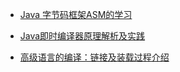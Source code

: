 * [Java 字节码框架ASM的学习](https://www.cnblogs.com/liuling/archive/2013/05/25/asm.html)

* [Java即时编译器原理解析及实践](https://tech.meituan.com/2020/10/22/java-jit-practice-in-meituan.html)

* [高级语言的编译：链接及装载过程介绍](https://tech.meituan.com/2015/01/22/linker.html)